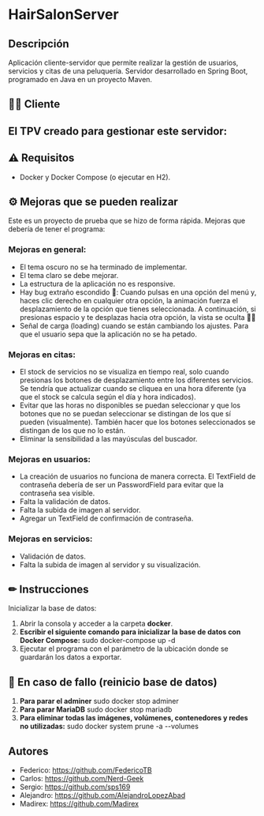 # HairSalonServer

## Descripción
Aplicación cliente-servidor que permite realizar la gestión de usuarios, servicios y citas de una peluquería. Servidor desarrollado en Spring Boot, programado en Java en un proyecto Maven.

## 🧑‍💻 Cliente
El TPV creado para gestionar este servidor:
----------------

## ⚠ Requisitos
- Docker y Docker Compose (o ejecutar en H2).

## ⚙️ Mejoras que se pueden realizar
Este es un proyecto de prueba que se hizo de forma rápida.
Mejoras que debería de tener el programa:

### Mejoras en general:
- El tema oscuro no se ha terminado de implementar.
- El tema claro se debe mejorar.
- La estructura de la aplicación no es responsive.
- Hay bug extraño escondido 🥚: Cuando pulsas en una opción del menú y, haces clic derecho en cualquier otra opción, la animación fuerza el desplazamiento de la opción que tienes seleccionada. A continuación, si presionas espacio y te desplazas hacia otra opción, la vista se oculta 🧙‍♂️
- Señal de carga (loading) cuando se están cambiando los ajustes. Para que el usuario sepa que la aplicación no se ha petado.

### Mejoras en citas:
- El stock de servicios no se visualiza en tiempo real, solo cuando presionas los botones de desplazamiento entre los diferentes servicios. Se tendría que actualizar cuando se cliquea en una hora diferente (ya que el stock se calcula según el día y hora indicados).
- Evitar que las horas no disponibles se puedan seleccionar y que los botones que no se puedan seleccionar se distingan de los que sí pueden (visualmente). También hacer que los botones seleccionados se distingan de los que no lo están.
- Eliminar la sensibilidad a las mayúsculas del buscador.

### Mejoras en usuarios:
- La creación de usuarios no funciona de manera correcta. El TextField de contraseña debería de ser un PasswordField para evitar que la contraseña sea visible.
- Falta la validación de datos.
- Falta la subida de imagen al servidor.
- Agregar un TextField de confirmación de contraseña.


### Mejoras en servicios:
- Validación de datos.
- Falta la subida de imagen al servidor y su visualización.


## ✏ Instrucciones
Inicializar la base de datos:
1. Abrir la consola y acceder a la carpeta **docker**.
2. **Escribir el siguiente comando para inicializar la base de datos con Docker Compose:** sudo docker-compose up -d
3. Ejecutar el programa con el parámetro de la ubicación donde se guardarán los datos a exportar.

## 🐛 En caso de fallo (reinicio base de datos)
1. **Para parar el adminer** sudo docker stop adminer
2. **Para parar MariaDB** sudo docker stop mariadb
3. **Para eliminar todas las imágenes, volúmenes, contenedores y redes no utilizadas:** sudo docker system prune -a --volumes

## Autores
- Federico: <https://github.com/FedericoTB>
- Carlos: <https://github.com/Nerd-Geek>
- Sergio: <https://github.com/sps169>
- Alejandro: <https://github.com/AlejandroLopezAbad>
- Madirex: <https://github.com/Madirex>
